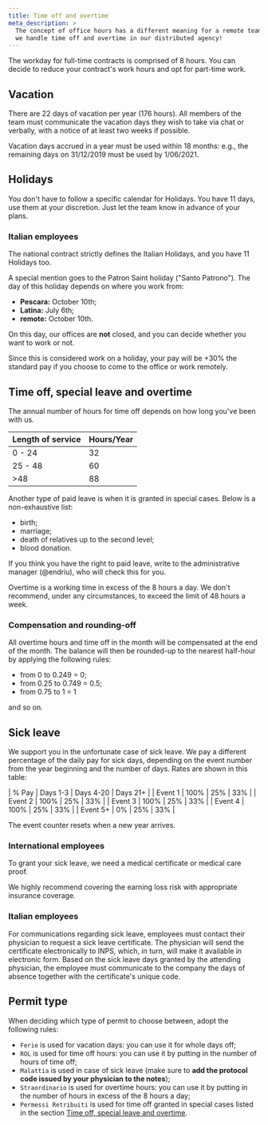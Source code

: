 ```yaml
---
title: Time off and overtime
meta_description: >
  The concept of office hours has a different meaning for a remote team such as Nebulab's. Learn how
  we handle time off and overtime in our distributed agency!
---
```


The workday for full-time contracts is comprised of 8 hours. You can decide to reduce your
contract's work hours and opt for part-time work.

## Vacation

There are 22 days of vacation per year (176 hours). All members of the team must communicate the
vacation days they wish to take via chat or verbally, with a notice of at least two weeks if
possible.

Vacation days accrued in a year must be used within 18 months: e.g., the remaining days on
31/12/2019 must be used by 1/06/2021.

## Holidays

You don't have to follow a specific calendar for Holidays. You have 11 days, use them at your
discretion. Just let the team know in advance of your plans.

### Italian employees

The national contract strictly defines the Italian Holidays, and you have 11 Holidays too.

A special mention goes to the Patron Saint holiday ("Santo Patrono"). The day of this holiday
depends on where you work from:

- **Pescara:** October 10th;
- **Latina:** July 6th;
- **remote:** October 10th.

On this day, our offices are **not** closed, and you can decide whether you want to work or not.

Since this is considered work on a holiday, your pay will be +30% the standard pay if you choose
to come to the office or work remotely.

## Time off, special leave and overtime

The annual number of hours for time off depends on how long you've been with us.

| Length of service       | Hours/Year |
|-------------------------|------------|
| 0 - 24                  |    32      |
| 25 - 48                 |    60      |
| >48                     |    88      |

Another type of paid leave is when it is granted in special cases. Below is a non-exhaustive list:

- birth;
- marriage;
- death of relatives up to the second level;
- blood donation.

If you think you have the right to paid leave, write to the administrative manager (@endriu), who
will check this for you.

Overtime is a working time in excess of the 8 hours a day. We don't recommend, under any
circumstances, to exceed the limit of 48 hours a week.

### Compensation and rounding-off

All overtime hours and time off in the month will be compensated at the end of the month. The
balance will then be rounded-up to the nearest half-hour by applying the following rules:

- from 0 to 0.249 = 0;
- from 0.25 to 0.749 = 0.5;
- from 0.75 to 1 = 1

and so on.

## Sick leave

We support you in the unfortunate case of sick leave. We pay a different percentage of the daily pay
for sick days, depending on the event number from the year beginning and the number of days.
Rates are shown in this table:

| % Pay | Days 1-3 | Days 4-20 | Days 21+ |
| Event 1 | 100% | 25% | 33% |
| Event 2 | 100% | 25% | 33% |
| Event 3 | 100% | 25% | 33% |
| Event 4 | 100% | 25% | 33% |
| Event 5+ | 0% | 25% | 33% |

The event counter resets when a new year arrives.

### International employees

To grant your sick leave, we need a medical certificate or medical care proof.

We highly recommend covering the earning loss risk with appropriate insurance coverage.

### Italian employees

For communications regarding sick leave, employees must contact their physician to request a sick
leave certificate. The physician will send the certificate electronically to INPS, which, in turn,
will make it available in electronic form. Based on the sick leave days granted by the attending
physician, the employee must communicate to the company the days of absence together with the
certificate's unique code.

## Permit type

When deciding which type of permit to choose between, adopt the following rules:

- `Ferie` is used for vacation days: you can use it for whole days off;
- `ROL` is used for time off hours: you can use it by putting in the number of hours of time off;
- `Malattia` is used in case of sick leave (make sure to **add the protocol code issued by your
  physician to the notes**);
- `Straordinario` is used for overtime hours: you can use it by putting in the number of hours in
  excess of the 8 hours a day;
- `Permessi Retribuiti` is used for time off granted in special cases listed in the section
  [Time off, special leave and overtime](#time-off-special-leave-and-overtime).
